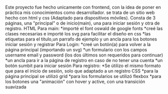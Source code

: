 Este proyecto fue hecho unicamente con frontend, con la idea de poner en práctica mis conocimientos como desarrollador.
se trata de un sitio web hecho con html y css (Adaptado para dispositivos móviles).
Consta de 3 páginas, una "principal" o de inicio(main), una para iniciar sesión y otra de registro.
HTML
Para main:
*importé el font oswald de google fonts
*creé las clases necesarias e importé los svg para facilitar el diseño en css
*las etiquetas para el titulo,un parrafo de ejemplo y un ancla para los botones iniciar sesión y registrar
Para Login:
*creé un botón(a) para volver a la página principal (importando un svg)
*un formulario con los campos username email y password (los dos últimos son requeridos para continuar)
*un ancla para ir a la página de registro en caso de no tener una cuenta
*un botón sumbit para iniciar sesión
Para registro:
*Se útilizo el mismo formato que para el inicio de sesión, solo que adaptado a un registro
CSS
*para la página principal se utilizó grid
*para los formularios se utilizó flexbox
*para los botones una "animación" con hover y active, con una transición suavizada
